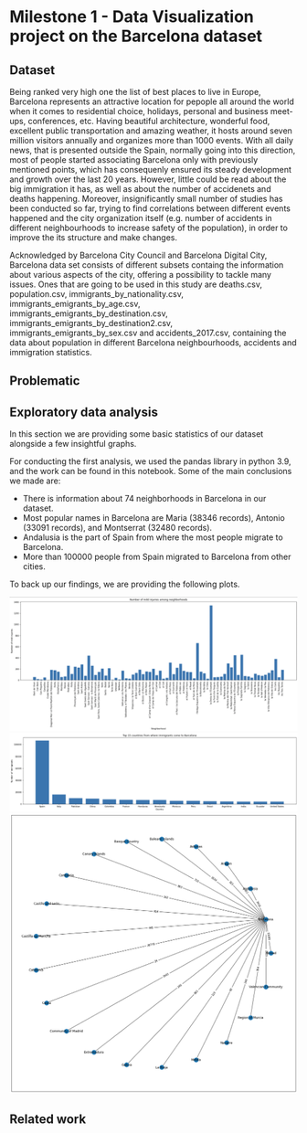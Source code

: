 # Milestone 1 - Data Visualization project on the Barcelona dataset

## Dataset

Being ranked very high one the list of best places to live in Europe, Barcelona represents an attractive location for pepople all around the world when it comes to residential choice, holidays, personal and business meet-ups, conferences, etc. Having beautiful architecture, wonderful food, excellent public transportation and amazing weather, it hosts around seven million visitors annually and organizes more than 1000 events. With all daily news, that is presented outside the Spain, normally going into this direction, most of people started associating Barcelona only with previously mentioned points, which has consequenly ensured its steady development and growth over the last 20 years. However, little could be read about the big immigration it has, as well as about the number of accidenets and deaths happening. Moreover, insignificantly small number of studies has been conducted so far, trying to find correlations between different events happened and the city organization itself (e.g. number of accidents in different neighbourhoods to increase safety of the population), in order to improve the its structure and make changes.  

Acknowledged by Barcelona City Council and Barcelona Digital City, Barcelona data set consists of different subsets containg the information about various aspects of the city, offering a possibility to tackle many issues. Ones that are going to be used in this study are deaths.csv, population.csv, immigrants_by_nationality.csv, immigrants_emigrants_by_age.csv, immigrants_emigrants_by_destination.csv, immigrants_emigrants_by_destination2.csv, immigrants_emigrants_by_sex.csv and accidents_2017.csv, containing the data about population in different Barcelona neighbourhoods, accidents and immigration statistics. 

## Problematic

## Exploratory data analysis

In this section we are providing some basic statistics of our dataset alongside a few insightful graphs.

For conducting the first analysis, we used the pandas library in python 3.9, and the work can be found in this notebook. Some of the main conclusions we made are:

- There is information about 74 neighborhoods in Barcelona in our dataset.
- Most popular names in Barcelona are Maria (38346 records), Antonio (33091 records), and Montserrat (32480 records).
- Andalusia is the part of Spain from where the most people migrate to Barcelona.
- More than 100000 people from Spain migrated to Barcelona from other cities.

To back up our findings, we are providing the following plots.

<p align="center">
  <img src="images/im_by_ne.png"/>
  <img src="images/top15.png"/>
  <img src="images/immigrants from spain.png"/>
</p>

## Related work
